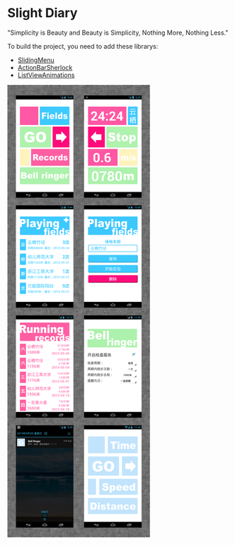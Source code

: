 Slight Diary
=======

"Simplicity is Beauty and Beauty is Simplicity, Nothing More, Nothing Less."

To build the project, you need to add these librarys:
* [SlidingMenu][1]
* [ActionBarSherlock][2]
* [ListViewAnimations][3]

![image](https://github.com/Jeff-Z/JRunner/blob/master/PREVIEW.png?raw=true)


[1]: https://github.com/jfeinstein10/SlidingMenu
[2]: https://github.com/JakeWharton/ActionBarSherlock
[3]: https://github.com/nhaarman/ListViewAnimations